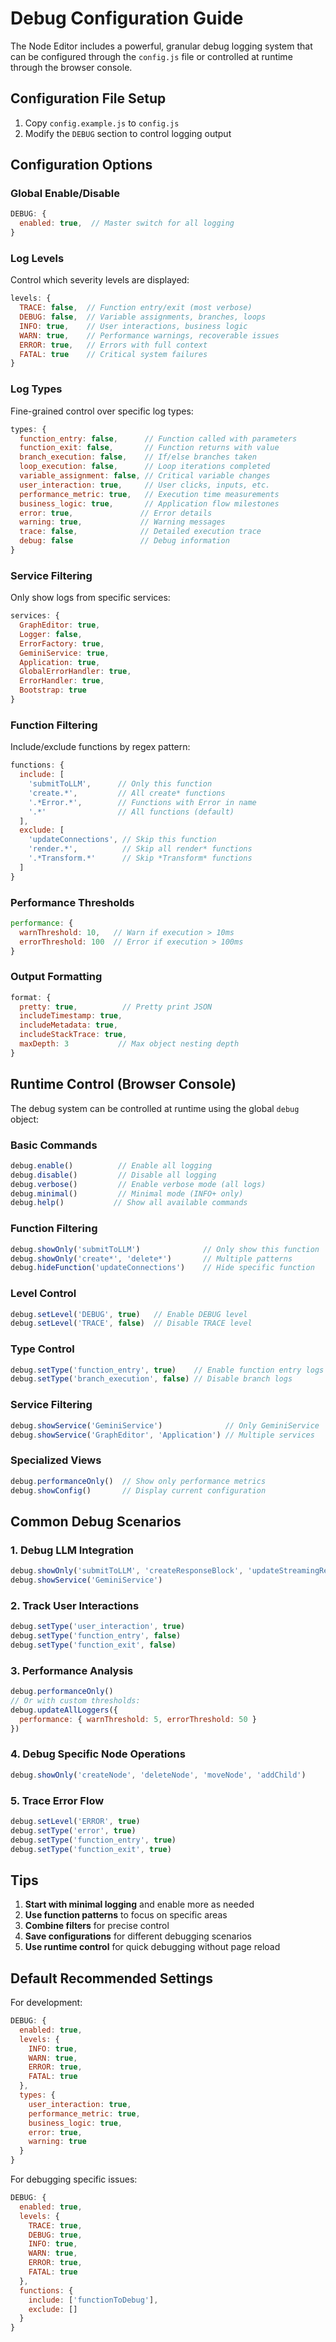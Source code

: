 # Debug Configuration Guide

The Node Editor includes a powerful, granular debug logging system that can be configured through the `config.js` file or controlled at runtime through the browser console.

## Configuration File Setup

1. Copy `config.example.js` to `config.js`
2. Modify the `DEBUG` section to control logging output

## Configuration Options

### Global Enable/Disable
```javascript
DEBUG: {
  enabled: true,  // Master switch for all logging
}
```

### Log Levels
Control which severity levels are displayed:
```javascript
levels: {
  TRACE: false,  // Function entry/exit (most verbose)
  DEBUG: false,  // Variable assignments, branches, loops
  INFO: true,    // User interactions, business logic
  WARN: true,    // Performance warnings, recoverable issues
  ERROR: true,   // Errors with full context
  FATAL: true    // Critical system failures
}
```

### Log Types
Fine-grained control over specific log types:
```javascript
types: {
  function_entry: false,      // Function called with parameters
  function_exit: false,       // Function returns with value
  branch_execution: false,    // If/else branches taken
  loop_execution: false,      // Loop iterations completed
  variable_assignment: false, // Critical variable changes
  user_interaction: true,     // User clicks, inputs, etc.
  performance_metric: true,   // Execution time measurements
  business_logic: true,       // Application flow milestones
  error: true,               // Error details
  warning: true,             // Warning messages
  trace: false,              // Detailed execution trace
  debug: false               // Debug information
}
```

### Service Filtering
Only show logs from specific services:
```javascript
services: {
  GraphEditor: true,
  Logger: false,
  ErrorFactory: true,
  GeminiService: true,
  Application: true,
  GlobalErrorHandler: true,
  ErrorHandler: true,
  Bootstrap: true
}
```

### Function Filtering
Include/exclude functions by regex pattern:
```javascript
functions: {
  include: [
    'submitToLLM',      // Only this function
    'create.*',         // All create* functions
    '.*Error.*',        // Functions with Error in name
    '.*'                // All functions (default)
  ],
  exclude: [
    'updateConnections', // Skip this function
    'render.*',          // Skip all render* functions
    '.*Transform.*'      // Skip *Transform* functions
  ]
}
```

### Performance Thresholds
```javascript
performance: {
  warnThreshold: 10,   // Warn if execution > 10ms
  errorThreshold: 100  // Error if execution > 100ms
}
```

### Output Formatting
```javascript
format: {
  pretty: true,          // Pretty print JSON
  includeTimestamp: true,
  includeMetadata: true,
  includeStackTrace: true,
  maxDepth: 3           // Max object nesting depth
}
```

## Runtime Control (Browser Console)

The debug system can be controlled at runtime using the global `debug` object:

### Basic Commands
```javascript
debug.enable()          // Enable all logging
debug.disable()         // Disable all logging
debug.verbose()         // Enable verbose mode (all logs)
debug.minimal()         // Minimal mode (INFO+ only)
debug.help()           // Show all available commands
```

### Function Filtering
```javascript
debug.showOnly('submitToLLM')              // Only show this function
debug.showOnly('create*', 'delete*')       // Multiple patterns
debug.hideFunction('updateConnections')    // Hide specific function
```

### Level Control
```javascript
debug.setLevel('DEBUG', true)   // Enable DEBUG level
debug.setLevel('TRACE', false)  // Disable TRACE level
```

### Type Control
```javascript
debug.setType('function_entry', true)    // Enable function entry logs
debug.setType('branch_execution', false) // Disable branch logs
```

### Service Filtering
```javascript
debug.showService('GeminiService')              // Only GeminiService
debug.showService('GraphEditor', 'Application') // Multiple services
```

### Specialized Views
```javascript
debug.performanceOnly()  // Show only performance metrics
debug.showConfig()       // Display current configuration
```

## Common Debug Scenarios

### 1. Debug LLM Integration
```javascript
debug.showOnly('submitToLLM', 'createResponseBlock', 'updateStreamingResponse')
debug.showService('GeminiService')
```

### 2. Track User Interactions
```javascript
debug.setType('user_interaction', true)
debug.setType('function_entry', false)
debug.setType('function_exit', false)
```

### 3. Performance Analysis
```javascript
debug.performanceOnly()
// Or with custom thresholds:
debug.updateAllLoggers({
  performance: { warnThreshold: 5, errorThreshold: 50 }
})
```

### 4. Debug Specific Node Operations
```javascript
debug.showOnly('createNode', 'deleteNode', 'moveNode', 'addChild')
```

### 5. Trace Error Flow
```javascript
debug.setLevel('ERROR', true)
debug.setType('error', true)
debug.setType('function_entry', true)
debug.setType('function_exit', true)
```

## Tips

1. **Start with minimal logging** and enable more as needed
2. **Use function patterns** to focus on specific areas
3. **Combine filters** for precise control
4. **Save configurations** for different debugging scenarios
5. **Use runtime control** for quick debugging without page reload

## Default Recommended Settings

For development:
```javascript
DEBUG: {
  enabled: true,
  levels: {
    INFO: true,
    WARN: true,
    ERROR: true,
    FATAL: true
  },
  types: {
    user_interaction: true,
    performance_metric: true,
    business_logic: true,
    error: true,
    warning: true
  }
}
```

For debugging specific issues:
```javascript
DEBUG: {
  enabled: true,
  levels: {
    TRACE: true,
    DEBUG: true,
    INFO: true,
    WARN: true,
    ERROR: true,
    FATAL: true
  },
  functions: {
    include: ['functionToDebug'],
    exclude: []
  }
}
```